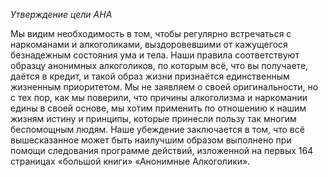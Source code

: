 *Утверждение цели АНА*

Мы видим необходимость в том, чтобы регулярно встречаться с наркоманами и алкоголиками, выздоровевшими от кажущегося безнадежным состояния ума и тела. Наши правила соответствуют образцу анонимных алкоголиков, по которым всё, что вы получаете, даётся в кредит, и такой образ жизни признаётся единственным жизненным приоритетом. Мы не заявляем о своей оригинальности, но с тех пор, как мы поверили, что причины алкоголизма и наркомании едины в своей основе, мы хотим применить по отношению к нашим жизням истину и принципы, которые принесли пользу так многим беспомощным людям. Наше убеждение заключается в том, что всё вышесказанное может быть наилучшим образом выполнено при помощи следования программе действий, изложенной на первых 164 страницах «большой книги» «Анонимные Алкоголики».
